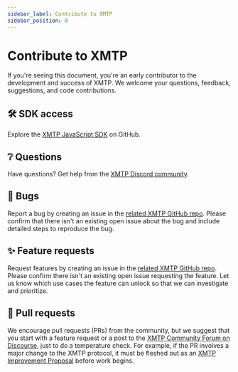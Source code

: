 ```yaml
---
sidebar_label: Contribute to XMTP
sidebar_position: 8
---
```


# Contribute to XMTP

If you're seeing this document, you're an early contributor to the development and success of XMTP. We welcome your questions, feedback, suggestions, and code contributions.

## 🛠 SDK access

Explore the [XMTP JavaScript SDK](https://github.com/xmtp/xmtp-js) on GitHub.

## ❔ Questions

Have questions? Get help from the [XMTP Discord community](https://discord.gg/xmtp).

## 🐞 Bugs

Report a bug by creating an issue in the [related XMTP GitHub repo](https://github.com/xmtp/). Please confirm that there isn't an existing open issue about the bug and include detailed steps to reproduce the bug.

## ✨ Feature requests

Request features by creating an issue in the [related XMTP GitHub repo](https://github.com/xmtp/). Please confirm there isn't an existing open issue requesting the feature. Let us know which use cases the feature can unlock so that we can investigate and prioritize.

## 🔀 Pull requests

We encourage pull requests (PRs) from the community, but we suggest that you start with a feature request or a post to the [XMTP Community Forum on Discourse](https://community.xmtp.org/), just to do a temperature check. For example, if the PR involves a major change to the XMTP protocol, it must be fleshed out as an [XMTP Improvement Proposal](https://github.com/xmtp/XIPs/blob/main/XIPs/xip-0-purpose-process.md) before work begins.
